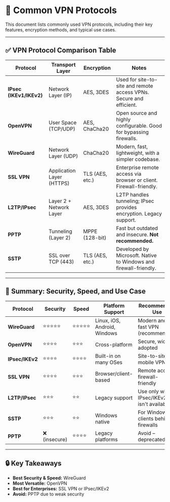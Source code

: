 # 🔐 Common VPN Protocols

This document lists commonly used VPN protocols, including their key features, encryption methods, and typical use cases.

---

## ✅ VPN Protocol Comparison Table

| Protocol        | Transport Layer          | Encryption        | Notes                                                                 |
|-----------------|--------------------------|-------------------|-----------------------------------------------------------------------|
| **IPsec (IKEv1/IKEv2)** | Network Layer (IP)        | AES, 3DES          | Used for site-to-site and remote access VPNs. Secure and efficient.   |
| **OpenVPN**     | User Space (TCP/UDP)     | AES, ChaCha20     | Open source and highly configurable. Good for bypassing firewalls.    |
| **WireGuard**   | Network Layer (UDP)      | ChaCha20          | Modern, fast, lightweight, with a simpler codebase.                   |
| **SSL VPN**     | Application Layer (HTTPS)| TLS (AES, etc.)   | Enterprise remote access via browser or client. Firewall-friendly.    |
| **L2TP/IPsec**  | Layer 2 + Network Layer  | AES, 3DES         | L2TP handles tunneling; IPsec provides encryption. Legacy support.    |
| **PPTP**        | Tunneling (Layer 2)      | MPPE (128-bit)    | Fast but outdated and insecure. **Not recommended.**                  |
| **SSTP**        | SSL over TCP (443)       | TLS (AES, etc.)   | Developed by Microsoft. Native to Windows and firewall-friendly.      |

---

## 📝 Summary: Security, Speed, and Use Case

| Protocol       | Security     | Speed       | Platform Support         | Recommended Use                           |
|----------------|--------------|-------------|--------------------------|-------------------------------------------|
| **WireGuard**  | ⭐⭐⭐⭐⭐        | ⭐⭐⭐⭐⭐       | Linux, iOS, Android, Windows | Modern and fast VPN (recommended)        |
| **OpenVPN**    | ⭐⭐⭐⭐         | ⭐⭐⭐         | Cross-platform           | Secure, widely adopted                    |
| **IPsec/IKEv2**| ⭐⭐⭐⭐         | ⭐⭐⭐⭐        | Built-in on many OSes    | Site-to-site, mobile VPNs                 |
| **SSL VPN**    | ⭐⭐⭐⭐         | ⭐⭐⭐         | Browser/client-based     | Remote access, firewall-friendly          |
| **L2TP/IPsec** | ⭐⭐⭐          | ⭐⭐          | Legacy support           | Use only when IPsec/IKEv2 isn't available |
| **SSTP**       | ⭐⭐⭐          | ⭐⭐          | Windows native           | For Windows clients behind firewalls      |
| **PPTP**       | ❌ (insecure) | ⭐⭐⭐⭐        | Legacy platforms         | Avoid – deprecated                        |

---

## 🔒 Key Takeaways

- **Best Security & Speed:** WireGuard
- **Most Versatile:** OpenVPN
- **Best for Enterprises:** SSL VPN or IPsec/IKEv2
- **Avoid:** PPTP due to weak security